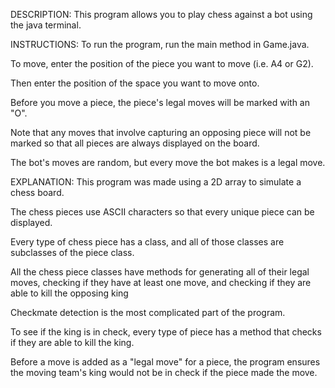 DESCRIPTION: 
This program allows you to play chess against a bot using the java terminal. 

INSTRUCTIONS:
To run the program, run the main method in Game.java. 

To move, enter the position of the piece you want to move (i.e. A4 or G2). 

Then enter the position of the space you want to move onto. 

Before you move a piece, the piece's legal moves will be marked with an "O". 

Note that any moves that involve capturing an opposing piece will not be marked so that all pieces are always displayed on the board.

The bot's moves are random, but every move the bot makes is a legal move.

EXPLANATION:
This program was made using a 2D array to simulate a chess board. 

The chess pieces use ASCII characters so that every unique piece can be displayed. 

Every type of chess piece has a class, and all of those classes are subclasses of the piece class.

All the chess piece classes have methods for generating all of their legal moves, checking if they have at least one move, and checking if they are able to kill the opposing king

Checkmate detection is the most complicated part of the program. 

To see if the king is in check, every type of piece has a method that checks if they are able to kill the king.

Before a move is added as a "legal move" for a piece, the program ensures the moving team's king would not be in check if the piece made the move.

